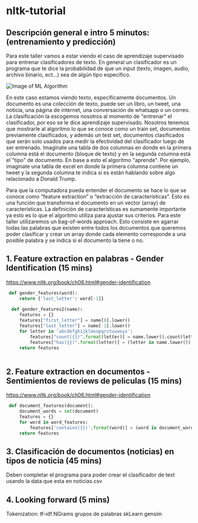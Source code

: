 # nltk-tutorial

## Descripción general e intro 5 minutos:(entrenamiento y predicción)
Para este taller vamos a estar viendo el caso de aprendizaje supervisado para entrenar clasificadores de texto. En general un clasificador es un programa que te dice la probabilidad de que un input (texto, imagen, audio, archivo binario, ect...) sea de algún tipo específico.

![Image of ML Algorithm](https://www.nltk.org/images/supervised-classification.png)

En este caso estamos viendo texto, específicamente documentos. Un documento es una colección de texto, puede ser un libro, un tweet, una noticia, una página de internet, una conversación de whatsapp o un correo. La clasificación la escogemos nosotros al momento de "entrenar" el clasificador, por eso se le dice aprendizaje supervisado. Nosotros tenemos que mostrarle al algoritmo lo que se conoce como un train set, documentos previamente clasificados, y además un test set, documentos clasificados que serán solo usados para medir la efectividad del clasificador luego de ser entrenado. Imagínate una tabla de dos columnas en donde en la primera columna está el documento (bloque de texto) y en la segunda columna está el "tipo" de documento. En base a esto el algoritmo "aprende". Por ejemplo, imaginate una tabla de excel en donde la primera columna contiene un tweet y la segunda columna te indica si es están hablando sobre algo relacionado a Donald Trump.
 
Para que la computadora pueda entender el documento se hace lo que se conoce como “feature extraction” o “extracción de características”. Esto es una función que transforma el documento en un vector (array) de características. La definición de características es sumamente importante ya esto es lo que el algoritmo utiliza para ajustar sus criterios. Para este taller utilizaremos un bag-of-words approach. Esto consiste en agarrar todas las palabras que existen entre todos los documentos que queremos poder clasificar y crear un array donde cada elemento corresponde a una posible palabra y se indica si el documento la tiene o no. 

## 1. Feature extraction en palabras - Gender Identification (15 mins)
https://www.nltk.org/book/ch06.html#gender-identification
```python
 def gender_features(word):
     return {'last_letter': word[-1]}
     
  def gender_features2(name):
     features = {}
     features["first_letter"] = name[0].lower()
     features["last_letter"] = name[-1].lower()
     for letter in 'abcdefghijklmnopqrstuvwxyz':
         features["count({})".format(letter)] = name.lower().count(letter)
         features["has({})".format(letter)] = (letter in name.lower())
     return features
 
```


## 2. Feature extraction en documentos - Sentimientos de reviews de peliculas (15 mins)
https://www.nltk.org/book/ch06.html#gender-identification
```python
 def document_features(document):
     document_words = set(document)
     features = {}
     for word in word_features:
         features['contains({})'.format(word)] = (word in document_words)
     return features
```


## 3. Clasificación de documentos (noticias) en tipos de noticia (45 mins)
Deben completar el programa para poder crear el clasificador de text usando la data que esta en noticias.csv


## 4. Looking forward (5 mins)
Tokenization: tf-idf
NGrams grupos de palabras
skLearn
gensim 




